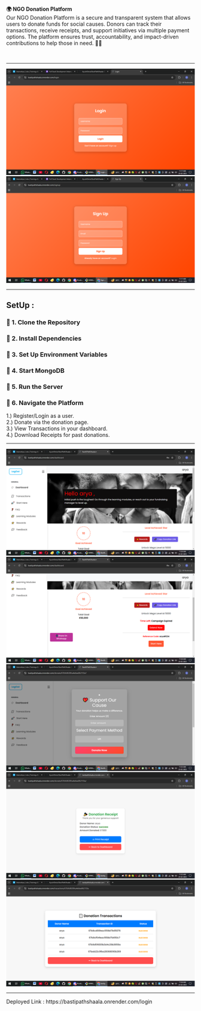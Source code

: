 <b>🌍 NGO Donation Platform   </b> <br>
Our NGO Donation Platform is a secure and transparent system that allows users to donate funds for social causes. Donors can track their transactions, receive receipts, and support initiatives via multiple payment options. The platform ensures trust, accountability, and impact-driven contributions to help those in need. 💖✨

<br>
<hr>
<img src="/public/login.png" alt="login">
<img src="public/signUp.png" alt="signUp"> 
<hr>
<h2>SetUp : </h2>
<h3>📌 1. Clone the Repository</h3>
<h3>📌 2. Install Dependencies</h3>
<h3>📌 3. Set Up Environment Variables</h3>
<h3>📌 4. Start MongoDB</h3>
<h3>📌 5. Run the Server</h3>
<h3>📌 6. Navigate the Platform</h3> 
1.) Register/Login as a user.<br>
2.) Donate via the donation page.<br>
3.) View Transactions in your dashboard.<br>
4.) Download Receipts for past donations.<br>
<hr>
<img src="/public/dashboard1.png" alt="dashboard">
<img src="/public/dashboard2.png" alt="dashboard" >
<img src="/public/payment.png" alt="payment" >
<img src="/public/receipt.png" alt="receipt" > 
<img src="/public/transaction.png" alt="transaction" >
<hr>
Deployed Link : https://bastipathshaala.onrender.com/login
